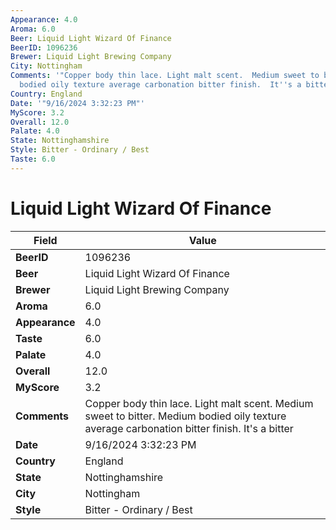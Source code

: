```yaml
---
Appearance: 4.0
Aroma: 6.0
Beer: Liquid Light Wizard Of Finance
BeerID: 1096236
Brewer: Liquid Light Brewing Company
City: Nottingham
Comments: '"Copper body thin lace. Light malt scent.  Medium sweet to bitter.  Medium
  bodied oily texture average carbonation bitter finish.  It''s a bitter "'
Country: England
Date: '"9/16/2024 3:32:23 PM"'
MyScore: 3.2
Overall: 12.0
Palate: 4.0
State: Nottinghamshire
Style: Bitter - Ordinary / Best
Taste: 6.0
---
```


# Liquid Light Wizard Of Finance

| Field         | Value |
|---------------|-------|
| **BeerID** | 1096236 |
| **Beer** | Liquid Light Wizard Of Finance |
| **Brewer** | Liquid Light Brewing Company |
| **Aroma** | 6.0 |
| **Appearance** | 4.0 |
| **Taste** | 6.0 |
| **Palate** | 4.0 |
| **Overall** | 12.0 |
| **MyScore** | 3.2 |
| **Comments** | Copper body thin lace. Light malt scent.  Medium sweet to bitter.  Medium bodied oily texture average carbonation bitter finish.  It's a bitter  |
| **Date** | 9/16/2024 3:32:23 PM |
| **Country** | England |
| **State** | Nottinghamshire |
| **City** | Nottingham |
| **Style** | Bitter - Ordinary / Best |
